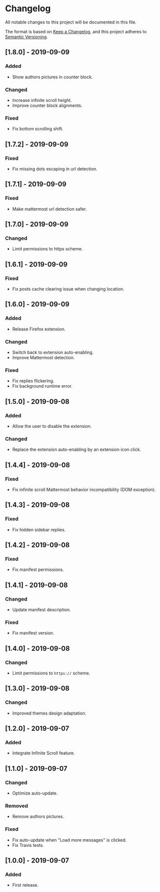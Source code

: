 # Changelog

All notable changes to this project will be documented in this file.

The format is based on [Keep a Changelog](https://keepachangelog.com/en/1.0.0/), and this project
adheres to [Semantic Versioning](https://semver.org/spec/v2.0.0.html).

## [1.8.0] - 2019-09-09

### Added

- Show authors pictures in counter block.

### Changed

- Increase infinite scroll height.
- Improve counter block alignments.

### Fixed

- Fix bottom scrolling shift.

## [1.7.2] - 2019-09-09

### Fixed

- Fix missing dots escaping in url detection.

## [1.7.1] - 2019-09-09

### Fixed

- Make mattermost url detection safer.

## [1.7.0] - 2019-09-09

### Changed

- Limit permissions to https scheme.

## [1.6.1] - 2019-09-09

### Fixed

- Fix posts cache clearing issue when changing location.

## [1.6.0] - 2019-09-09

### Added

- Release Firefox extension.

### Changed

- Switch back to extension auto-enabling.
- Improve Mattermost detection.

### Fixed

- Fix replies flickering.
- Fix background runtime error.

## [1.5.0] - 2019-09-08

### Added

- Allow the user to disable the extension.

### Changed

- Replace the extension auto-enabling by an extension icon click.

## [1.4.4] - 2019-09-08

### Fixed

- Fix infinite scroll Mattermost behavior incompatibility (DOM exception).

## [1.4.3] - 2019-09-08

### Fixed

- Fix hidden sidebar replies.

## [1.4.2] - 2019-09-08

### Fixed

- Fix manifest permissions.

## [1.4.1] - 2019-09-08

### Changed

- Update manifest description.

### Fixed

- Fix manifest version.

## [1.4.0] - 2019-09-08

### Changed

- Limit permissions to `https://` scheme.

## [1.3.0] - 2019-09-08

### Changed

- Improved themes design adaptation.

## [1.2.0] - 2019-09-07

### Added

- Integrate Infinite Scroll feature.

## [1.1.0] - 2019-09-07

### Changed

- Optimize auto-update.

### Removed

- Remove authors pictures.

### Fixed

- Fix auto-update when "Load more messages" is clicked.
- Fix Travis tests.

## [1.0.0] - 2019-09-07

### Added

- First release.
